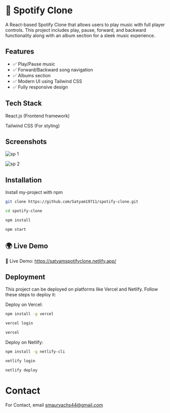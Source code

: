 
#  🎵 Spotify Clone
A React-based Spotify Clone that allows users to play music with full player controls. This project includes play, pause, forward, and backward functionality along with an album section for a sleek music experience.





## Features

- ✅ Play/Pause music
- ✅ Forward/Backward song navigation
- ✅ Albums section
- ✅ Modern UI using Tailwind CSS
- ✅ Fully responsive design


## Tech Stack

React.js (Frontend framework)

Tailwind CSS (For styling)








## Screenshots

![sp 1](https://github.com/user-attachments/assets/1bf2b0c4-4526-4fdf-b7b9-039966b7e3bc)

![sp 2](https://github.com/user-attachments/assets/1f55fd45-a735-4d9c-9c5c-6741551ae376)



## Installation

Install my-project with npm

```bash
git clone https://github.com/Satyam19711/spotify-clone.git
```
```bash
cd spotify-clone
```
```bash
npm install
```
```bash
npm start
```



## 🌍 Live Demo


🔗 Live Demo: https://satyamspotifyclone.netlify.app/


## Deployment

This project can be deployed on platforms like Vercel and Netlify. Follow these steps to deploy it:


Deploy on Vercel:
```bash
npm install -g vercel
```
```bash
vercel login
```
```bash
vercel
```

Deploy on Netlify:
```bash
npm install -g netlify-cli
```
```bash
netlify login
```
```bash
netlify deploy

```

# Contact

For Contact, email smauryachs44@gmail.com


